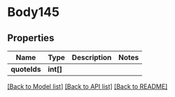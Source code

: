 # Body145

## Properties
Name | Type | Description | Notes
------------ | ------------- | ------------- | -------------
**quoteIds** | **int[]** |  | 

[[Back to Model list]](../README.md#documentation-for-models) [[Back to API list]](../README.md#documentation-for-api-endpoints) [[Back to README]](../README.md)


